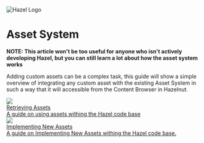 <div class="title"> 
    <img src="/res/HazelGradientLogo-Square.png" alt="Hazel Logo" />
    <h1> Asset System </h1>
</div>

**NOTE: This article won't be too useful for anyone who isn't actively developing Hazel, but you can still learn a lot about how the asset system works**

Adding custom assets can be a complex task, this guide will show a simple overview of integrating any custom asset with the existing Asset System in such a way that it will accessible from the Content Browser in Hazelnut.


<div class=tableContainer>
    <div class="navTable">
        <div class="pageContainer">
            <div class="pageItem">
                <a id="pageLink" href="/HazelForEngineers/AssetSystem/RetrievingAssets.md">
                    <div class="imageContainer">
                        <img data-src="/res/HomePage/Code.png" src="/res/HomePage/Code.png" loading="lazy" />
                    </div>
                    <div class="info">
                        <div class="content">
                            <div class="subject"> 
                                <div class="text"> Retrieving Assets </div> 
                            </div> 
                            <div class="description"> A guide on using assets withing the Hazel code base </div> 
                        </div> 
                    </div> 
                </a>
            </div>
        </div>
        <div class="pageContainer">
            <div class="pageItem">
                <a id="pageLink" href="/HazelForEngineers/AssetSystem/ImplementingNewAssets.md">
                    <div class="imageContainer">
                        <img data-src="/res/HomePage/Code.png" src="/res/HomePage/Code.png" loading="lazy" />
                    </div>
                    <div class="info">
                        <div class="content">
                            <div class="subject"> 
                                <div class="text"> Implementing New Assets </div> 
                            </div>
                            <div class="description"> A guide on Implementing New Assets withing the Hazel code base. </div> 
                        </div> 
                    </div> 
                </a>
            </div>
        </div>
    </div>
</div>